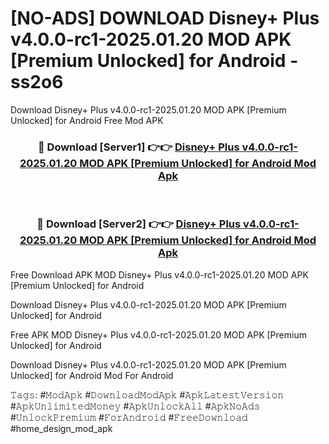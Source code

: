# [NO-ADS] DOWNLOAD Disney+ Plus v4.0.0-rc1-2025.01.20 MOD APK [Premium Unlocked] for Android - ss2o6
Download Disney+ Plus v4.0.0-rc1-2025.01.20 MOD APK [Premium Unlocked] for Android Free Mod APK

<div align="center">
<h3>🔴 Download [Server1] 👉👉 <a href="https://apk-comot.site?title=Disney+_Plus_v4.0.0-rc1-2025.01.20_MOD_APK_[Premium_Unlocked]_for_Android">Disney+ Plus v4.0.0-rc1-2025.01.20 MOD APK [Premium Unlocked] for Android Mod Apk</a></h3><br>

<h3>🔴 Download [Server2] 👉👉 <a href="https://apk-comot.site?title=Disney+_Plus_v4.0.0-rc1-2025.01.20_MOD_APK_[Premium_Unlocked]_for_Android">Disney+ Plus v4.0.0-rc1-2025.01.20 MOD APK [Premium Unlocked] for Android Mod Apk</a></h3>
</div>


Free Download APK MOD Disney+ Plus v4.0.0-rc1-2025.01.20 MOD APK [Premium Unlocked] for Android

Download Disney+ Plus v4.0.0-rc1-2025.01.20 MOD APK [Premium Unlocked] for Android 

Free APK MOD Disney+ Plus v4.0.0-rc1-2025.01.20 MOD APK [Premium Unlocked] for Android 

Download Disney+ Plus v4.0.0-rc1-2025.01.20 MOD APK [Premium Unlocked] for Android Mod For Android

𝚃𝚊𝚐𝚜: #𝙼𝚘𝚍𝙰𝚙𝚔 #𝙳𝚘𝚠𝚗𝚕𝚘𝚊𝚍𝙼𝚘𝚍𝙰𝚙𝚔 #𝙰𝚙𝚔𝙻𝚊𝚝𝚎𝚜𝚝𝚅𝚎𝚛𝚜𝚒𝚘𝚗 #𝙰𝚙𝚔𝚄𝚗𝚕𝚒𝚖𝚒𝚝𝚎𝚍𝙼𝚘𝚗𝚎𝚢 #𝙰𝚙𝚔𝚄𝚗𝚕𝚘𝚌𝚔𝙰𝚕𝚕 #𝙰𝚙𝚔𝙽𝚘𝙰𝚍𝚜 #𝚄𝚗𝚕𝚘𝚌𝚔𝙿𝚛𝚎𝚖𝚒𝚞𝚖 #𝙵𝚘𝚛𝙰𝚗𝚍𝚛𝚘𝚒𝚍 #𝙵𝚛𝚎𝚎𝙳𝚘𝚠𝚗𝚕𝚘𝚊𝚍 #home_design_mod_apk